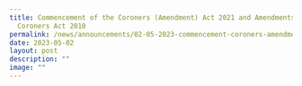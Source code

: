 ```yaml
---
title: Commencement of the Coroners (Amendment) Act 2021 and Amendments to
  Coroners Act 2010
permalink: /news/announcements/02-05-2023-commencement-coroners-amendment-act-and-coroners-act-2010/
date: 2023-05-02
layout: post
description: ""
image: ""
---
```

